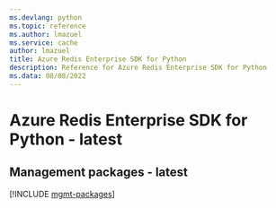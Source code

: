 ```yaml
---
ms.devlang: python
ms.topic: reference
ms.author: lmazuel
ms.service: cache
author: lmazuel
title: Azure Redis Enterprise SDK for Python
description: Reference for Azure Redis Enterprise SDK for Python
ms.data: 08/08/2022
---
```

# Azure Redis Enterprise SDK for Python - latest

## Management packages - latest
[!INCLUDE [mgmt-packages](redis-enterprise-mgmt-index.md)]